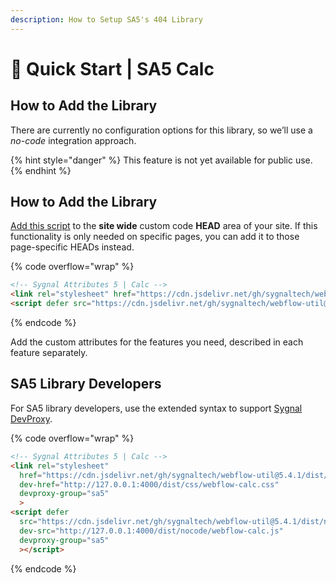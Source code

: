 ```yaml
---
description: How to Setup SA5's 404 Library
---
```


# 🚀 Quick Start | SA5 Calc

## How to Add the Library <a href="#step-1---add-the-library" id="step-1---add-the-library"></a>

There are currently no configuration options for this library, so we’ll use a _no-code_ integration approach.

{% hint style="danger" %}
This feature is not yet available for public use.&#x20;
{% endhint %}

## How to Add the Library <a href="#step-1---add-the-library" id="step-1---add-the-library"></a>

[Add this script](../overview/how-to-add-custom-code.md) to the **site wide** custom code **HEAD** area of your site. If this functionality is only needed on specific pages, you can add it to those page-specific HEADs instead. &#x20;

{% code overflow="wrap" %}
```html
<!-- Sygnal Attributes 5 | Calc --> 
<link rel="stylesheet" href="https://cdn.jsdelivr.net/gh/sygnaltech/webflow-util@5.4.0/dist/css/webflow-calc.css"> 
<script defer src="https://cdn.jsdelivr.net/gh/sygnaltech/webflow-util@5.4.0/dist/nocode/webflow-calc.js"></script>
```
{% endcode %}

Add the custom attributes for the features you need, described in each feature separately. &#x20;

## SA5 Library Developers

For SA5 library developers, use the extended syntax to support [Sygnal DevProxy](https://engine.sygnal.com/devproxy).&#x20;

{% code overflow="wrap" %}
```html
<!-- Sygnal Attributes 5 | Calc --> 
<link rel="stylesheet" 
  href="https://cdn.jsdelivr.net/gh/sygnaltech/webflow-util@5.4.1/dist/css/webflow-calc.css"
  dev-href="http://127.0.0.1:4000/dist/css/webflow-calc.css"
  devproxy-group="sa5"
  > 
<script defer 
  src="https://cdn.jsdelivr.net/gh/sygnaltech/webflow-util@5.4.1/dist/nocode/webflow-calc.js" 
  dev-src="http://127.0.0.1:4000/dist/nocode/webflow-calc.js"
  devproxy-group="sa5"
  ></script>
```
{% endcode %}





